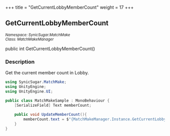 +++
title = "GetCurrentLobbyMemberCount"
weight = 17
+++
## GetCurrentLobbyMemberCount
<small>*Namespace: SynicSugar.MatchMake* <br>
*Class: MatchMakeManager* </small>

public int GetCurrentLobbyMemberCount()


### Description
Get the current member count in Lobby.


```cs
using SynicSugar.MatchMake;
using UnityEngine;
using UnityEngine.UI;

public class MatchMakeSample : MonoBehaviour {
    [SerializeField] Text memberCount;
    
    public void UpdateMemberCount(){
        memberCount.text = $"{MatchMakeManager.Instance.GetCurrentLobbyMemberCount()} / {MatchMakeManager.Instance.GetMaxLobbyMemberCount()}";
    }
}
```